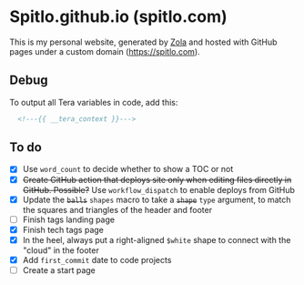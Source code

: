 # Spitlo.github.io (spitlo.com)

This is my personal website, generated by [Zola](https://getzola.org) and hosted with GitHub pages under a custom domain (<https://spitlo.com>).

## Debug

To output all Tera variables in code, add this:

```html
  <!---{{ __tera_context }}--->
```

## To do

- [x] Use `word_count` to decide whether to show a TOC or not
- [x] ~~Create GitHub action that deploys site only when editing files directly in GitHub. Possible?~~ Use `workflow_dispatch` to enable deploys from GitHub
- [x] Update the ~~`balls`~~ `shapes` macro to take a ~~`shape`~~ `type` argument, to match the squares and triangles of the header and footer
- [ ] Finish tags landing page
- [x] Finish tech tags page
- [x] In the heel, always put a right-aligned `$white` shape to connect with the "cloud" in the footer
- [x] Add `first_commit` date to code projects
- [ ] Create a start page
